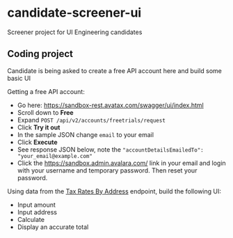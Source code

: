 # candidate-screener-ui
Screener project for UI Engineering candidates
## Coding project
Candidate is being asked to create a free API account here and build some basic UI

Getting a free API account: 
- Go here: https://sandbox-rest.avatax.com/swagger/ui/index.html
- Scroll down to **Free**
- Expand `POST /api/v2/accounts/freetrials/request`
- Click **Try it out**
- In the sample JSON change `email` to your email
- Click **Execute**
- See response JSON below, note the `"accountDetailsEmailedTo": "your_email@example.com"`
- Click the https://sandbox.admin.avalara.com/ link in your email and login with your username and temporary password. Then reset your password.

Using data from the [Tax Rates By Address](https://developer.avalara.com/api-reference/avatax/rest/v2/methods/Free/TaxRatesByAddress/) endpoint, build the following UI:
- Input amount
- Input address
- Calculate
- Display an accurate total
